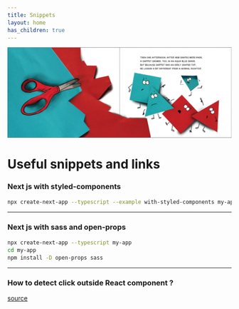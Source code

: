 ```yaml
---
title: Snippets
layout: home
has_children: true
---
```


![hero](../assets/images/0991248287.PT02_1200x1200.webp)

# Useful snippets and links

### Next js with styled-components
```bash
npx create-next-app --typescript --example with-styled-components my-app
```

<hr>

### Next js with sass and open-props
```bash
npx create-next-app --typescript my-app
cd my-app
npm install -D open-props sass
```

<hr>

### How to detect click outside React component ?

[source](https://www.geeksforgeeks.org/how-to-detect-click-outside-react-component/)
